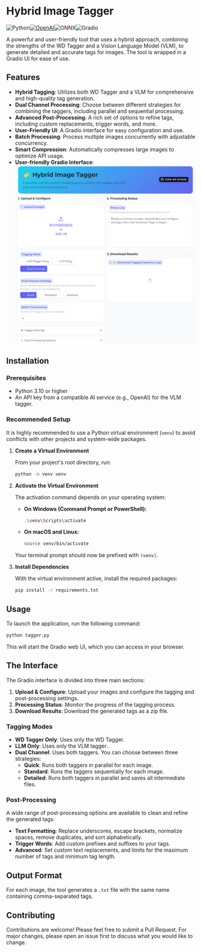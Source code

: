 # Hybrid Image Tagger

![Python](https://img.shields.io/badge/Python-3.10+-00A67E?style=for-the-badge&logo=python&logoColor=white)[![OpenAI](https://img.shields.io/badge/OpenAI-Compatible-00A67E?style=for-the-badge&logo=openai&logoColor=white)](https://openai.com/)![ONNX](https://img.shields.io/badge/ONNX-RUNTIME-00A67E?style=for-the-badge&logo=ONNX&logoColor=white)![Gradio](https://img.shields.io/badge/Gradio-UI-00A67E?style=for-the-badge&logo=gradio&logoColor=white)

A powerful and user-friendly tool that uses a hybrid approach, combining the strengths of the WD Tagger and a Vision Language Model (VLM), to generate detailed and accurate tags for images. The tool is wrapped in a Gradio UI for ease of use.

## Features

-   **Hybrid Tagging**: Utilizes both WD Tagger and a VLM for comprehensive and high-quality tag generation.
-   **Dual Channel Processing**: Choose between different strategies for combining the taggers, including parallel and sequential processing.
-   **Advanced Post-Processing**: A rich set of options to refine tags, including custom replacements, trigger words, and more.
-   **User-Friendly UI**: A Gradio interface for easy configuration and use.
-   **Batch Processing**: Process multiple images concurrently with adjustable concurrency.
-   **Smart Compression**: Automatically compresses large images to optimize API usage.
-   **User-friendly Gradio Interface**: ![Interface](/assets/Interface.png)

## Installation

### Prerequisites

-   Python 3.10 or higher
-   An API key from a compatible AI service (e.g., OpenAI) for the VLM tagger.

### Recommended Setup

It is highly recommended to use a Python virtual environment (`venv`) to avoid conflicts with other projects and system-wide packages.

1.  **Create a Virtual Environment**

    From your project's root directory, run:
    ```bash
    python -m venv venv
    ```

2.  **Activate the Virtual Environment**

    The activation command depends on your operating system:

    -   **On Windows (Command Prompt or PowerShell):**
        ```bash
        .\venv\Scripts\activate
        ```
    -   **On macOS and Linux:**
        ```bash
        source venv/bin/activate
        ```
    Your terminal prompt should now be prefixed with `(venv)`.

3.  **Install Dependencies**

    With the virtual environment active, install the required packages:
    ```bash
    pip install -r requirements.txt
    ```

## Usage

To launch the application, run the following command:

```bash
python tagger.py
```

This will start the Gradio web UI, which you can access in your browser.

## The Interface

The Gradio interface is divided into three main sections:

1.  **Upload & Configure**: Upload your images and configure the tagging and post-processing settings.
2.  **Processing Status**: Monitor the progress of the tagging process.
3.  **Download Results**: Download the generated tags as a zip file.

### Tagging Modes

-   **WD Tagger Only**: Uses only the WD Tagger.
-   **LLM Only**: Uses only the VLM tagger.
-   **Dual Channel**: Uses both taggers. You can choose between three strategies:
    -   **Quick**: Runs both taggers in parallel for each image.
    -   **Standard**: Runs the taggers sequentially for each image.
    -   **Detailed**: Runs both taggers in parallel and saves all intermediate files.

### Post-Processing

A wide range of post-processing options are available to clean and refine the generated tags:

-   **Text Formatting**: Replace underscores, escape brackets, normalize spaces, remove duplicates, and sort alphabetically.
-   **Trigger Words**: Add custom prefixes and suffixes to your tags.
-   **Advanced**: Set custom text replacements, and limits for the maximum number of tags and minimum tag length.

## Output Format

For each image, the tool generates a `.txt` file with the same name containing comma-separated tags.

## Contributing

Contributions are welcome! Please feel free to submit a Pull Request. For major changes, please open an issue first to discuss what you would like to change.